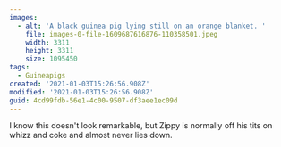 ```yaml
---
images:
  - alt: 'A black guinea pig lying still on an orange blanket. '
    file: images-0-file-1609687616876-110358501.jpeg
    width: 3311
    height: 3311
    size: 1095450
tags:
  - Guineapigs
created: '2021-01-03T15:26:56.908Z'
modified: '2021-01-03T15:26:56.908Z'
guid: 4cd99fdb-56e1-4c00-9507-df3aee1ec09d
---
```

I know this doesn't look remarkable, but Zippy is normally off his tits on whizz and coke and almost never lies down.
